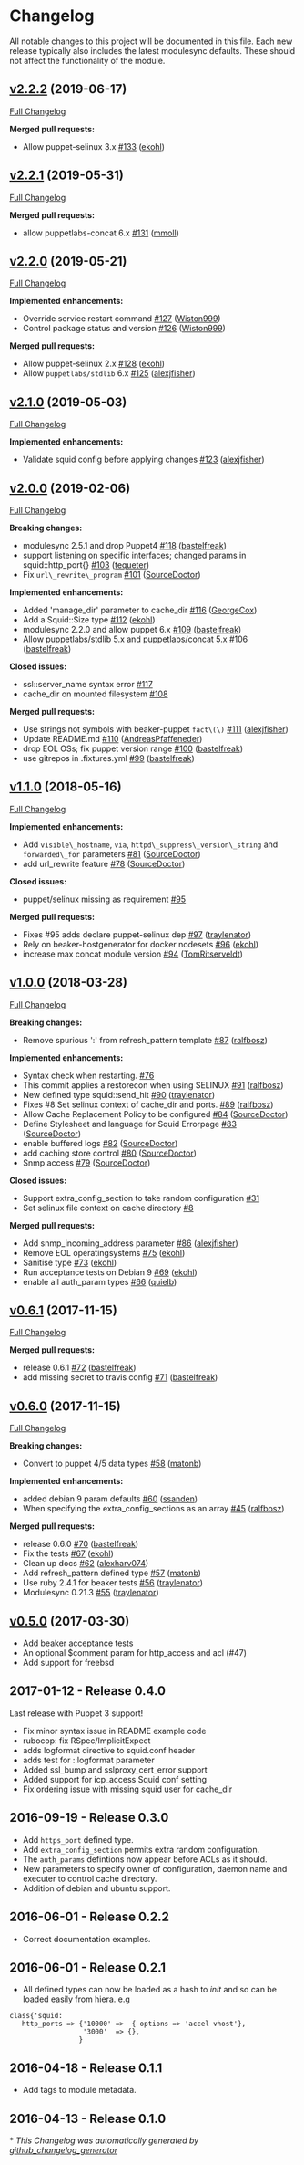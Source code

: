 # Changelog

All notable changes to this project will be documented in this file.
Each new release typically also includes the latest modulesync defaults.
These should not affect the functionality of the module.

## [v2.2.2](https://github.com/voxpupuli/puppet-squid/tree/v2.2.2) (2019-06-17)

[Full Changelog](https://github.com/voxpupuli/puppet-squid/compare/v2.2.1...v2.2.2)

**Merged pull requests:**

- Allow puppet-selinux 3.x [\#133](https://github.com/voxpupuli/puppet-squid/pull/133) ([ekohl](https://github.com/ekohl))

## [v2.2.1](https://github.com/voxpupuli/puppet-squid/tree/v2.2.1) (2019-05-31)

[Full Changelog](https://github.com/voxpupuli/puppet-squid/compare/v2.2.0...v2.2.1)

**Merged pull requests:**

- allow puppetlabs-concat 6.x [\#131](https://github.com/voxpupuli/puppet-squid/pull/131) ([mmoll](https://github.com/mmoll))

## [v2.2.0](https://github.com/voxpupuli/puppet-squid/tree/v2.2.0) (2019-05-21)

[Full Changelog](https://github.com/voxpupuli/puppet-squid/compare/v2.1.0...v2.2.0)

**Implemented enhancements:**

- Override service restart command [\#127](https://github.com/voxpupuli/puppet-squid/pull/127) ([Wiston999](https://github.com/Wiston999))
-  Control package status and version [\#126](https://github.com/voxpupuli/puppet-squid/pull/126) ([Wiston999](https://github.com/Wiston999))

**Merged pull requests:**

- Allow puppet-selinux 2.x [\#128](https://github.com/voxpupuli/puppet-squid/pull/128) ([ekohl](https://github.com/ekohl))
- Allow `puppetlabs/stdlib` 6.x [\#125](https://github.com/voxpupuli/puppet-squid/pull/125) ([alexjfisher](https://github.com/alexjfisher))

## [v2.1.0](https://github.com/voxpupuli/puppet-squid/tree/v2.1.0) (2019-05-03)

[Full Changelog](https://github.com/voxpupuli/puppet-squid/compare/v2.0.0...v2.1.0)

**Implemented enhancements:**

- Validate squid config before applying changes [\#123](https://github.com/voxpupuli/puppet-squid/pull/123) ([alexjfisher](https://github.com/alexjfisher))

## [v2.0.0](https://github.com/voxpupuli/puppet-squid/tree/v2.0.0) (2019-02-06)

[Full Changelog](https://github.com/voxpupuli/puppet-squid/compare/v1.1.0...v2.0.0)

**Breaking changes:**

- modulesync 2.5.1 and drop Puppet4 [\#118](https://github.com/voxpupuli/puppet-squid/pull/118) ([bastelfreak](https://github.com/bastelfreak))
- support listening on specific interfaces; changed params in squid::http\_port{} [\#103](https://github.com/voxpupuli/puppet-squid/pull/103) ([tequeter](https://github.com/tequeter))
- Fix `url\_rewrite\_program` [\#101](https://github.com/voxpupuli/puppet-squid/pull/101) ([SourceDoctor](https://github.com/SourceDoctor))

**Implemented enhancements:**

- Added 'manage\_dir' parameter to cache\_dir [\#116](https://github.com/voxpupuli/puppet-squid/pull/116) ([GeorgeCox](https://github.com/GeorgeCox))
- Add a Squid::Size type [\#112](https://github.com/voxpupuli/puppet-squid/pull/112) ([ekohl](https://github.com/ekohl))
- modulesync 2.2.0 and allow puppet 6.x [\#109](https://github.com/voxpupuli/puppet-squid/pull/109) ([bastelfreak](https://github.com/bastelfreak))
- Allow puppetlabs/stdlib 5.x and puppetlabs/concat 5.x [\#106](https://github.com/voxpupuli/puppet-squid/pull/106) ([bastelfreak](https://github.com/bastelfreak))

**Closed issues:**

- ssl::server\_name syntax error [\#117](https://github.com/voxpupuli/puppet-squid/issues/117)
- cache\_dir on mounted filesystem [\#108](https://github.com/voxpupuli/puppet-squid/issues/108)

**Merged pull requests:**

- Use strings not symbols with beaker-puppet `fact\(\)` [\#111](https://github.com/voxpupuli/puppet-squid/pull/111) ([alexjfisher](https://github.com/alexjfisher))
- Update README.md [\#110](https://github.com/voxpupuli/puppet-squid/pull/110) ([AndreasPfaffeneder](https://github.com/AndreasPfaffeneder))
- drop EOL OSs; fix puppet version range [\#100](https://github.com/voxpupuli/puppet-squid/pull/100) ([bastelfreak](https://github.com/bastelfreak))
- use gitrepos in .fixtures.yml [\#99](https://github.com/voxpupuli/puppet-squid/pull/99) ([bastelfreak](https://github.com/bastelfreak))

## [v1.1.0](https://github.com/voxpupuli/puppet-squid/tree/v1.1.0) (2018-05-16)

[Full Changelog](https://github.com/voxpupuli/puppet-squid/compare/v1.0.0...v1.1.0)

**Implemented enhancements:**

- Add `visible\_hostname`, `via`, `httpd\_suppress\_version\_string` and `forwarded\_for` parameters [\#81](https://github.com/voxpupuli/puppet-squid/pull/81) ([SourceDoctor](https://github.com/SourceDoctor))
- add url\_rewrite feature [\#78](https://github.com/voxpupuli/puppet-squid/pull/78) ([SourceDoctor](https://github.com/SourceDoctor))

**Closed issues:**

- puppet/selinux missing as requirement [\#95](https://github.com/voxpupuli/puppet-squid/issues/95)

**Merged pull requests:**

- Fixes \#95 adds declare puppet-selinux dep [\#97](https://github.com/voxpupuli/puppet-squid/pull/97) ([traylenator](https://github.com/traylenator))
- Rely on beaker-hostgenerator for docker nodesets [\#96](https://github.com/voxpupuli/puppet-squid/pull/96) ([ekohl](https://github.com/ekohl))
- increase max concat module version [\#94](https://github.com/voxpupuli/puppet-squid/pull/94) ([TomRitserveldt](https://github.com/TomRitserveldt))

## [v1.0.0](https://github.com/voxpupuli/puppet-squid/tree/v1.0.0) (2018-03-28)

[Full Changelog](https://github.com/voxpupuli/puppet-squid/compare/v0.6.1...v1.0.0)

**Breaking changes:**

- Remove spurious ':' from refresh\_pattern template [\#87](https://github.com/voxpupuli/puppet-squid/pull/87) ([ralfbosz](https://github.com/ralfbosz))

**Implemented enhancements:**

- Syntax check when restarting. [\#76](https://github.com/voxpupuli/puppet-squid/issues/76)
- This commit applies a restorecon when using SELINUX [\#91](https://github.com/voxpupuli/puppet-squid/pull/91) ([ralfbosz](https://github.com/ralfbosz))
- New defined type squid::send\_hit [\#90](https://github.com/voxpupuli/puppet-squid/pull/90) ([traylenator](https://github.com/traylenator))
- Fixes \#8 Set selinux context of cache\_dir and ports.  [\#89](https://github.com/voxpupuli/puppet-squid/pull/89) ([ralfbosz](https://github.com/ralfbosz))
- Allow Cache Replacement Policy to be configured [\#84](https://github.com/voxpupuli/puppet-squid/pull/84) ([SourceDoctor](https://github.com/SourceDoctor))
- Define Stylesheet and language for Squid Errorpage [\#83](https://github.com/voxpupuli/puppet-squid/pull/83) ([SourceDoctor](https://github.com/SourceDoctor))
- enable buffered logs [\#82](https://github.com/voxpupuli/puppet-squid/pull/82) ([SourceDoctor](https://github.com/SourceDoctor))
- add caching store control [\#80](https://github.com/voxpupuli/puppet-squid/pull/80) ([SourceDoctor](https://github.com/SourceDoctor))
- Snmp access [\#79](https://github.com/voxpupuli/puppet-squid/pull/79) ([SourceDoctor](https://github.com/SourceDoctor))

**Closed issues:**

- Support extra\_config\_section to take random configuration [\#31](https://github.com/voxpupuli/puppet-squid/issues/31)
- Set selinux file context on cache directory [\#8](https://github.com/voxpupuli/puppet-squid/issues/8)

**Merged pull requests:**

- Add snmp\_incoming\_address parameter [\#86](https://github.com/voxpupuli/puppet-squid/pull/86) ([alexjfisher](https://github.com/alexjfisher))
- Remove EOL operatingsystems [\#75](https://github.com/voxpupuli/puppet-squid/pull/75) ([ekohl](https://github.com/ekohl))
- Sanitise type [\#73](https://github.com/voxpupuli/puppet-squid/pull/73) ([ekohl](https://github.com/ekohl))
- Run acceptance tests on Debian 9 [\#69](https://github.com/voxpupuli/puppet-squid/pull/69) ([ekohl](https://github.com/ekohl))
- enable all auth\_param types [\#66](https://github.com/voxpupuli/puppet-squid/pull/66) ([quielb](https://github.com/quielb))

## [v0.6.1](https://github.com/voxpupuli/puppet-squid/tree/v0.6.1) (2017-11-15)

[Full Changelog](https://github.com/voxpupuli/puppet-squid/compare/v0.6.0...v0.6.1)

**Merged pull requests:**

- release 0.6.1 [\#72](https://github.com/voxpupuli/puppet-squid/pull/72) ([bastelfreak](https://github.com/bastelfreak))
- add missing secret to travis config [\#71](https://github.com/voxpupuli/puppet-squid/pull/71) ([bastelfreak](https://github.com/bastelfreak))

## [v0.6.0](https://github.com/voxpupuli/puppet-squid/tree/v0.6.0) (2017-11-15)

[Full Changelog](https://github.com/voxpupuli/puppet-squid/compare/v0.5.0...v0.6.0)

**Breaking changes:**

- Convert to puppet 4/5 data types [\#58](https://github.com/voxpupuli/puppet-squid/pull/58) ([matonb](https://github.com/matonb))

**Implemented enhancements:**

- added debian 9 param defaults [\#60](https://github.com/voxpupuli/puppet-squid/pull/60) ([ssanden](https://github.com/ssanden))
- When specifying the extra\_config\_sections as an array [\#45](https://github.com/voxpupuli/puppet-squid/pull/45) ([ralfbosz](https://github.com/ralfbosz))

**Merged pull requests:**

- release 0.6.0 [\#70](https://github.com/voxpupuli/puppet-squid/pull/70) ([bastelfreak](https://github.com/bastelfreak))
- Fix the tests [\#67](https://github.com/voxpupuli/puppet-squid/pull/67) ([ekohl](https://github.com/ekohl))
- Clean up docs [\#62](https://github.com/voxpupuli/puppet-squid/pull/62) ([alexharv074](https://github.com/alexharv074))
- Add refresh\_pattern defined type [\#57](https://github.com/voxpupuli/puppet-squid/pull/57) ([matonb](https://github.com/matonb))
- Use ruby 2.4.1 for beaker tests [\#56](https://github.com/voxpupuli/puppet-squid/pull/56) ([traylenator](https://github.com/traylenator))
- Modulesync 0.21.3 [\#55](https://github.com/voxpupuli/puppet-squid/pull/55) ([traylenator](https://github.com/traylenator))

## [v0.5.0](https://github.com/voxpupuli/puppet-squid/tree/v0.5.0) (2017-03-30)

* Add beaker acceptance tests
* An optional $comment param for http_access and acl (#47)
* Add support for freebsd

## 2017-01-12 - Release 0.4.0

Last release with Puppet 3 support!
* Fix minor syntax issue in README example code
* rubocop: fix RSpec/ImplicitExpect
* adds logformat directive to squid.conf header
* adds test for ::logformat parameter
* Added ssl_bump and sslproxy_cert_error support
* Added support for icp_access Squid conf setting
* Fix ordering issue with missing squid user for cache_dir

## 2016-09-19 - Release 0.3.0
* Add `https_port` defined type.
* Add `extra_config_section` permits extra random configuration.
* The `auth_params` defintions now appear before ACLs as it should.
* New parameters to specify owner of configuration,  daemon name
  and  executer to control cache directory.
* Addition of debian and ubuntu support.

## 2016-06-01 - Release 0.2.2
* Correct documentation examples.

## 2016-06-01 - Release 0.2.1

* All defined types can now be loaded as a hash to *init* and
  so can be loaded easily from hiera.
  e.g
```
class{'squid:
   http_ports => {'10000' =>  { options => 'accel vhost'},
                  '3000'  => {},
                 }
```

## 2016-04-18 - Release 0.1.1

* Add tags to module metadata.

## 2016-04-13 - Release 0.1.0


\* *This Changelog was automatically generated by [github_changelog_generator](https://github.com/github-changelog-generator/github-changelog-generator)*
